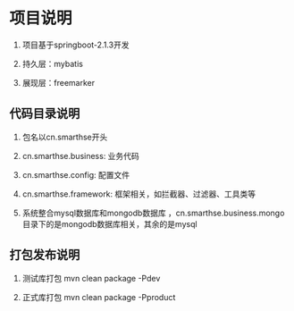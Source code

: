 # 项目说明

1. 项目基于springboot-2.1.3开发

2. 持久层：mybatis

3. 展现层：freemarker


## 代码目录说明

1. 包名以cn.smarthse开头

2. cn.smarthse.business: 业务代码

3. cn.smarthse.config: 配置文件

4. cn.smarthse.framework: 框架相关，如拦截器、过滤器、工具类等

5. 系统整合mysql数据库和mongodb数据库 ，cn.smarthse.business.mongo目录下的是mongodb数据库相关，其余的是mysql



## 打包发布说明

1. 测试库打包
mvn clean package -Pdev

2. 正式库打包
mvn clean package -Pproduct
